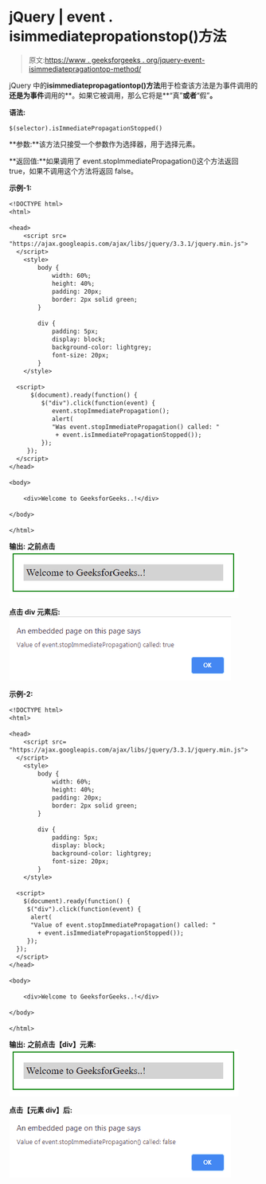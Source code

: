 # jQuery | event . isimmediatepropationstop()方法

> 原文:[https://www . geeksforgeeks . org/jquery-event-isimmediatepragationtop-method/](https://www.geeksforgeeks.org/jquery-event-isimmediatepropagationstopped-method/)

jQuery 中的**isimmediatepropagationtop()方法**用于检查该方法是为事件调用的**还是为事件**调用的**。如果它被调用，那么它将是**“真”**或者**“假”**。**

**语法:**

```
$(selector).isImmediatePropagationStopped()

```

**参数:**该方法只接受一个参数作为选择器，用于选择元素。

**返回值:**如果调用了 event.stopImmediatePropagation()这个方法返回 true，如果不调用这个方法将返回 false。

**示例-1:**

```
<!DOCTYPE html>
<html>

<head>
    <script src=
"https://ajax.googleapis.com/ajax/libs/jquery/3.3.1/jquery.min.js">
  </script>
    <style>
        body {
            width: 60%;
            height: 40%;
            padding: 20px;
            border: 2px solid green;
        }

        div {
            padding: 5px;
            display: block;
            background-color: lightgrey;
            font-size: 20px;
        }
    </style>

  <script>
      $(document).ready(function() {
         $("div").click(function(event) {
            event.stopImmediatePropagation();
            alert(
            "Was event.stopImmediatePropagation() called: "
             + event.isImmediatePropagationStopped());
         });
     });
  </script>
</head>

<body>

    <div>Welcome to GeeksforGeeks..!</div>

</body>

</html>
```

**输出:**
**之前点击**
![](img/071da8df5f2d3d3fac73dd9869d258c1.png)

**点击 div 元素后:**
![](img/0b3034130cf489633904c25521cb4330.png)

**示例-2:**

```
<!DOCTYPE html>
<html>

<head>
    <script src=
"https://ajax.googleapis.com/ajax/libs/jquery/3.3.1/jquery.min.js">
  </script>
    <style>
        body {
            width: 60%;
            height: 40%;
            padding: 20px;
            border: 2px solid green;
        }

        div {
            padding: 5px;
            display: block;
            background-color: lightgrey;
            font-size: 20px;
        }
    </style>

  <script>
    $(document).ready(function() {
     $("div").click(function(event) {
      alert(
      "Value of event.stopImmediatePropagation() called: "
        + event.isImmediatePropagationStopped());
     });
  });
  </script>
</head>

<body>

    <div>Welcome to GeeksforGeeks..!</div>

</body>

</html>
```

**输出:**
**之前点击【div】元素:**
![](img/071da8df5f2d3d3fac73dd9869d258c1.png)

**点击【元素 div】后:**
![](img/5909a43b30b1f2034573ee13c1d791b7.png)